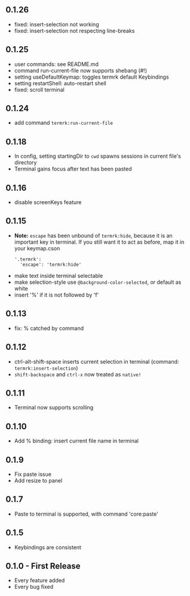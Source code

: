 ## 0.1.26
* fixed: insert-selection not working
* fixed: insert-selection not respecting line-breaks

## 0.1.25
* user commands: see README.md
* command run-current-file now supports shebang (#!)
* setting useDefaultKeymap: toggles termrk default Keybindings
* setting restartShell: auto-restart shell
* fixed: scroll terminal

## 0.1.24
* add command `termrk:run-current-file`

## 0.1.18
* In config, setting startingDir to `cwd` spawns sessions in current file's
  directory
* Terminal gains focus after text has been pasted

## 0.1.16
* disable screenKeys feature

## 0.1.15
* **Note:** `escape` has been unbound of `termrk:hide`, because
  it is an important key in terminal. If you still want it to
  act as before, map it in your keymap.cson
  ```
  '.termrk':
    'escape': 'termrk:hide'
  ```
* make text inside terminal selectable
* make selection-style use `@background-color-selected`, or default as white
* insert '%' if it is not followed by 'f'

## 0.1.13
* fix: % catched by command

## 0.1.12
* ctrl-alt-shift-space inserts current selection in terminal (command: `termrk:insert-selection`)
* `shift-backspace` and `ctrl-x` now treated as `native!`

## 0.1.11
* Terminal now supports scrolling

## 0.1.10
* Add % binding: insert current file name in terminal

## 0.1.9
* Fix paste issue
* Add resize to panel

## 0.1.7
* Paste to terminal is supported, with command 'core:paste'

## 0.1.5
* Keybindings are consistent

## 0.1.0 - First Release
* Every feature added
* Every bug fixed

